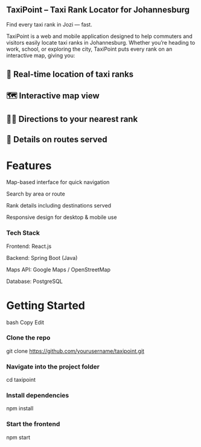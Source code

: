 ## TaxiPoint – Taxi Rank Locator for Johannesburg
Find every taxi rank in Jozi — fast.

TaxiPoint is a web and mobile application designed to help commuters and visitors easily locate taxi ranks in Johannesburg. Whether you’re heading to work, school, or exploring the city, TaxiPoint puts every rank on an interactive map, giving you:

## 📍 Real-time location of taxi ranks

## 🗺 Interactive map view

## 🚶‍♂️ Directions to your nearest rank

## 📌 Details on routes served

# Features
Map-based interface for quick navigation

Search by area or route

Rank details including destinations served

Responsive design for desktop & mobile use

### Tech Stack
Frontend: React.js

Backend: Spring Boot (Java)

Maps API: Google Maps / OpenStreetMap

Database: PostgreSQL

# Getting Started
bash
Copy
Edit
### Clone the repo
git clone https://github.com/yourusername/taxipoint.git

### Navigate into the project folder
cd taxipoint

### Install dependencies
npm install

### Start the frontend
npm start
